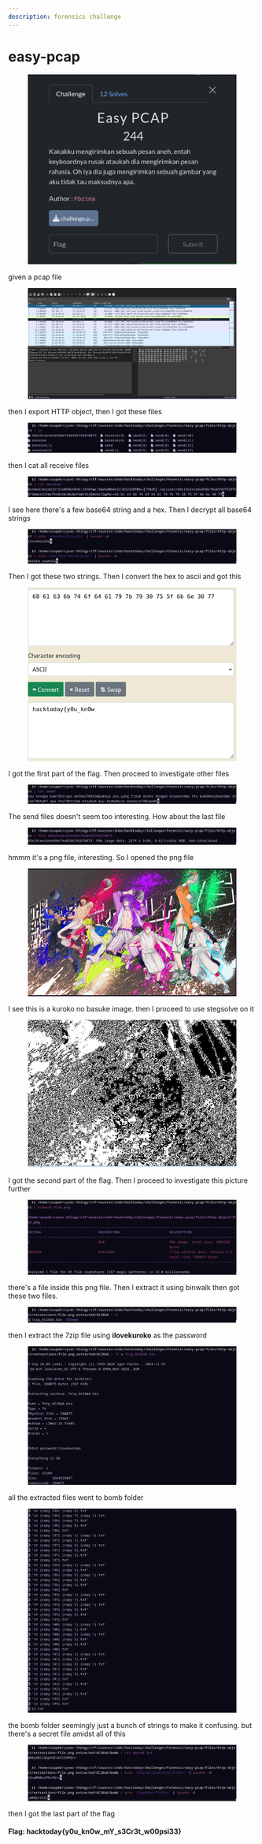 ```yaml
---
description: forensics challenge
---
```


# easy-pcap

<figure><img src="../../../.gitbook/assets/image.png" alt=""><figcaption></figcaption></figure>

given a pcap file

<figure><img src="../../../.gitbook/assets/image (1).png" alt=""><figcaption></figcaption></figure>

then I export HTTP object, then I got these files

<figure><img src="../../../.gitbook/assets/image (2).png" alt=""><figcaption></figcaption></figure>

then I cat all receive files

<figure><img src="../../../.gitbook/assets/image (3).png" alt=""><figcaption></figcaption></figure>

I see here there's a few base64 string and a hex. Then I decrypt all base64 strings

<figure><img src="../../../.gitbook/assets/image (4).png" alt=""><figcaption></figcaption></figure>

Then I got these two strings. Then I convert the hex to ascii and got this

<figure><img src="../../../.gitbook/assets/image (5).png" alt=""><figcaption></figcaption></figure>

I got the first part of the flag. Then proceed to investigate other files

<figure><img src="../../../.gitbook/assets/image (6).png" alt=""><figcaption></figcaption></figure>

The send files doesn't seem too interesting. How about the last file

<figure><img src="../../../.gitbook/assets/image (7).png" alt=""><figcaption></figcaption></figure>

hmmm it's a png file, interesting. So I opened the png file

<figure><img src="../../../.gitbook/assets/image (8).png" alt=""><figcaption></figcaption></figure>

I see this is a kuroko no basuke image. then I proceed to use stegsolve on it

<figure><img src="../../../.gitbook/assets/image (9).png" alt=""><figcaption></figcaption></figure>

I got the second part of the flag. Then I proceed to investigate this picture further

<figure><img src="../../../.gitbook/assets/image (10).png" alt=""><figcaption></figcaption></figure>

there's a file inside this png file. Then I extract it using binwalk then got these two files.&#x20;

<figure><img src="../../../.gitbook/assets/image (11).png" alt=""><figcaption></figcaption></figure>

then I extract the 7zip file using **ilovekuroko** as the password

<figure><img src="../../../.gitbook/assets/image (12).png" alt=""><figcaption></figcaption></figure>

all the extracted files went to bomb folder

<figure><img src="../../../.gitbook/assets/image (13).png" alt=""><figcaption></figcaption></figure>

the bomb folder seemingly just a bunch of strings to make it confusing. but there's a secret file amidst all of this

<figure><img src="../../../.gitbook/assets/image (14).png" alt=""><figcaption></figcaption></figure>

then I got the last part of the flag

#### Flag: hacktoday{y0u\_kn0w\_mY\_s3Cr3t\_w00psi33}
